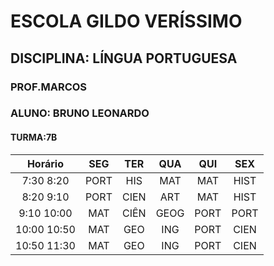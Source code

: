 # ESCOLA GILDO VERÍSSIMO

## DISCIPLINA: LÍNGUA PORTUGUESA

### PROF.MARCOS
### ALUNO: BRUNO LEONARDO
#### TURMA:7B

|Horário|SEG|TER|QUA|QUI|SEX|
|:--:|:--:|:--:|:--:|:--:|:--:|
|7:30 8:20|PORT|HIS|MAT|MAT|HIST
|8:20 9:10|PORT|CIEN|ART|MAT|HIST
|9:10 10:00|MAT|CIÊN|GEOG|PORT|PORT|
|10:00 10:50|MAT|GEO|ING|PORT|CIEN
|10:50 11:30|MAT|GEO|ING|PORT|CIEN





